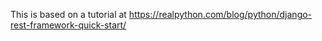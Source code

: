 This is based on a tutorial at https://realpython.com/blog/python/django-rest-framework-quick-start/
